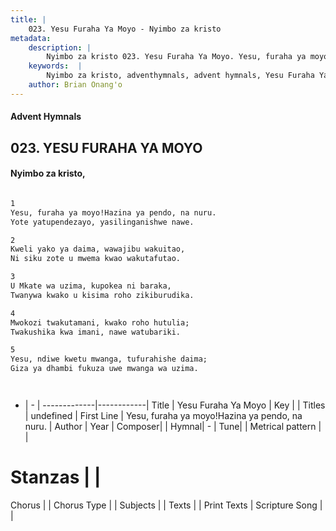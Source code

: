 ```yaml
---
title: |
    023. Yesu Furaha Ya Moyo - Nyimbo za kristo
metadata:
    description: |
        Nyimbo za kristo 023. Yesu Furaha Ya Moyo. Yesu, furaha ya moyo!Hazina ya pendo, na nuru. Yote yatupendezayo, yasilinganishwe nawe.  
    keywords:  |
        Nyimbo za kristo, adventhymnals, advent hymnals, Yesu Furaha Ya Moyo, Yesu, furaha ya moyo!Hazina ya pendo, na nuru.. 
    author: Brian Onang'o
---
```


#### Advent Hymnals
## 023. YESU FURAHA YA MOYO
####  Nyimbo za kristo,

```txt

1
Yesu, furaha ya moyo!Hazina ya pendo, na nuru.
Yote yatupendezayo, yasilinganishwe nawe.

2
Kweli yako ya daima, wawajibu wakuitao,
Ni siku zote u mwema kwao wakutafutao.

3
U Mkate wa uzima, kupokea ni baraka,
Twanywa kwako u kisima roho zikiburudika.

4
Mwokozi twakutamani, kwako roho hutulia;
Twakushika kwa imani, nawe watubariki.

5
Yesu, ndiwe kwetu mwanga, tufurahishe daima;
Giza ya dhambi fukuza uwe mwanga wa uzima.




```

- |   -  |
-------------|------------|
Title | Yesu Furaha Ya Moyo |
Key |  |
Titles | undefined |
First Line | Yesu, furaha ya moyo!Hazina ya pendo, na nuru. |
Author | 
Year | 
Composer| |
Hymnal|  - |
Tune|  |
Metrical pattern | |
# Stanzas |  |
Chorus |  |
Chorus Type |  |
Subjects | |
Texts |  |
Print Texts | 
Scripture Song |  |
    
